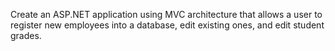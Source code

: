 Create an ASP.NET application using MVC architecture that allows a user to register new employees into a database, edit existing ones, and edit student grades.
